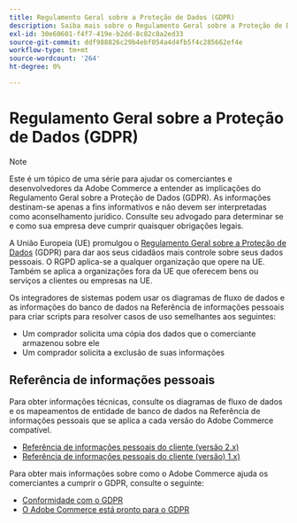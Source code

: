 ```yaml
---
title: Regulamento Geral sobre a Proteção de Dados (GDPR)
description: Saiba mais sobre o Regulamento Geral sobre a Proteção de Dados (GDPR), que é uma legislação que regula a proteção de dados e a privacidade de todos os indivíduos na União Europeia e no Espaço Econômico Europeu.
exl-id: 30e60601-f4f7-419e-b2dd-8c82c8a2ed33
source-git-commit: ddf988826c29b4ebf054a4d4fb5f4c285662ef4e
workflow-type: tm+mt
source-wordcount: '264'
ht-degree: 0%

---
```


# Regulamento Geral sobre a Proteção de Dados (GDPR)

>[!NOTE]
>
>Este é um tópico de uma série para ajudar os comerciantes e desenvolvedores da Adobe Commerce a entender as implicações do Regulamento Geral sobre a Proteção de Dados (GDPR). As informações destinam-se apenas a fins informativos e não devem ser interpretadas como aconselhamento jurídico. Consulte seu advogado para determinar se e como sua empresa deve cumprir quaisquer obrigações legais.

A União Europeia (UE) promulgou o [Regulamento Geral sobre a Proteção de Dados](https://ec.europa.eu/info/law/law-topic/data-protection_en) (GDPR) para dar aos seus cidadãos mais controle sobre seus dados pessoais. O RGPD aplica-se a qualquer organização que opere na UE. Também se aplica a organizações fora da UE que oferecem bens ou serviços a clientes ou empresas na UE.

Os integradores de sistemas podem usar os diagramas de fluxo de dados e as informações do banco de dados na Referência de informações pessoais para criar scripts para resolver casos de uso semelhantes aos seguintes:

- Um comprador solicita uma cópia dos dados que o comerciante armazenou sobre ele
- Um comprador solicita a exclusão de suas informações

## Referência de informações pessoais

Para obter informações técnicas, consulte os diagramas de fluxo de dados e os mapeamentos de entidade de banco de dados na Referência de informações pessoais que se aplica a cada versão do Adobe Commerce compatível.

- [Referência de informações pessoais do cliente (versão 2.x)](data-m2.md)
- [Referência de informações pessoais do cliente (versão) 1.x)](data-m1.md)

Para obter mais informações sobre como o Adobe Commerce ajuda os comerciantes a cumprir o GDPR, consulte o seguinte:

- [Conformidade com o GDPR](https://experienceleague.adobe.com/docs/commerce-admin/start/compliance/privacy/compliance-gdpr.html)
- [O Adobe Commerce está pronto para o GDPR](https://business.adobe.com/privacy/general-data-protection-regulation.html)
